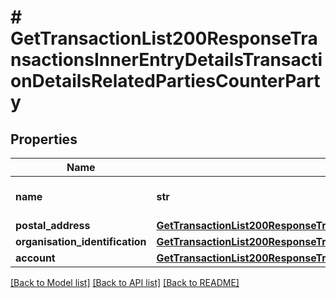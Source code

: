 # # GetTransactionList200ResponseTransactionsInnerEntryDetailsTransactionDetailsRelatedPartiesCounterParty

## Properties

Name | Type | Description | Notes
------------ | ------------- | ------------- | -------------
**name** | **str** | Bank account name | [optional]
**postal_address** | [**GetTransactionList200ResponseTransactionsInnerEntryDetailsTransactionDetailsRelatedPartiesCounterPartyPostalAddress**](GetTransactionList200ResponseTransactionsInnerEntryDetailsTransactionDetailsRelatedPartiesCounterPartyPostalAddress.md) |  | [optional]
**organisation_identification** | [**GetTransactionList200ResponseTransactionsInnerEntryDetailsTransactionDetailsRelatedPartiesCounterPartyOrganisationIdentification**](GetTransactionList200ResponseTransactionsInnerEntryDetailsTransactionDetailsRelatedPartiesCounterPartyOrganisationIdentification.md) |  | [optional]
**account** | [**GetTransactionList200ResponseTransactionsInnerEntryDetailsTransactionDetailsRelatedPartiesCounterPartyAccount**](GetTransactionList200ResponseTransactionsInnerEntryDetailsTransactionDetailsRelatedPartiesCounterPartyAccount.md) |  | [optional]

[[Back to Model list]](../../README.md#models) [[Back to API list]](../../README.md#endpoints) [[Back to README]](../../README.md)
